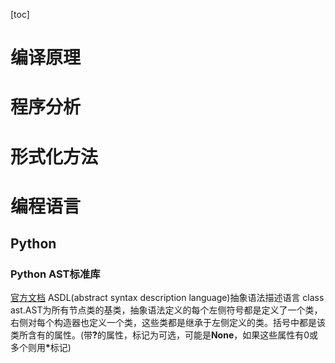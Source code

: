 ﻿[toc]
# 编译原理
# 程序分析
# 形式化方法
# 编程语言
## Python
### Python AST标准库
[官方文档](https://docs.python.org/zh-cn/3/library/ast.html)
ASDL(abstract syntax description language)抽象语法描述语言
class ast.AST为所有节点类的基类，抽象语法定义的每个左侧符号都是定义了一个类，右侧对每个构造器也定义一个类，这些类都是继承于左侧定义的类。括号中都是该类所含有的属性。(带<b>?</b>的属性，标记为可选，可能是<b>None</b>，如果这些属性有0或多个则用<b>*</b>标记)